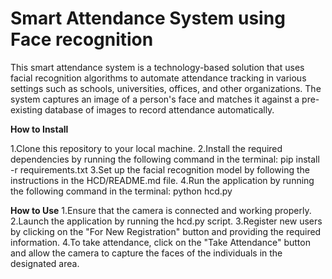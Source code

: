 # Smart Attendance System using Face recognition

This smart attendance system is a technology-based solution that uses facial recognition algorithms to automate attendance tracking in various settings such as schools, universities, offices, and other organizations. The system captures an image of a person's face and matches it against a pre-existing database of images to record attendance automatically.

**How to Install**

1.Clone this repository to your local machine.
2.Install the required dependencies by running the following command in the terminal:
 pip install -r requirements.txt
3.Set up the facial recognition model by following the instructions in the HCD/README.md file.
4.Run the application by running the following command in the terminal:
 python hcd.py

**How to Use**
1.Ensure that the camera is connected and working properly.
2.Launch the application by running the hcd.py script.
3.Register new users by clicking on the "For New Registration" button and providing the required information.
4.To take attendance, click on the "Take Attendance" button and allow the camera to capture the faces of the individuals in the designated area.

  
  
  
